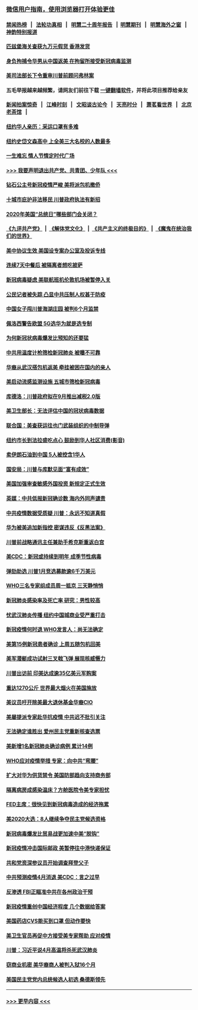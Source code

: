 ### [微信用户指南，使用浏览器打开体验更佳](https://github.com/gfw-breaker/banned-news1/blob/master/indexes/wechat-guide.md?t=0)
#### [禁闻热榜](热点新闻.md?t=0)  &nbsp;&nbsp;|&nbsp;&nbsp; [法轮功真相](https://github.com/gfw-breaker/truth/blob/master/README.md?t=0) &nbsp;&nbsp;|&nbsp;&nbsp; [明慧二十周年报告](https://github.com/gfw-breaker/mh-reports/blob/master/README.md?t=0) &nbsp;&nbsp;|&nbsp;&nbsp;[明慧期刊](https://github.com/gfw-breaker/mh-qikan) &nbsp;&nbsp;|&nbsp;&nbsp; [明慧海外之窗](https://github.com/gfw-breaker/mh-news/blob/master/README.md?t=0) &nbsp;&nbsp;|&nbsp;&nbsp; [神韵特别报道](https://github.com/gfw-breaker/mh-news/blob/master/shenyun.md?t=0)
#### [匹兹堡海关查获九万元假货 香港发货](../pages/nsc412/n11870716.md?t=02152111) 
#### [身负拘捕令华男从中国返美  在拘留所接受新冠病毒监测](../pages/nsc412/n11870710.md?t=02152111) 
#### [美司法部长下令重审川普前顾问弗林案](../pages/nsc412/n11870258.md?t=02152111) 
#### 五毛举报越来越频繁，请网友们前往下载 [一键翻墙软件](https://github.com/gfw-breaker/ssr-accounts)，并将此项目推荐给亲友
#### [新闻拍案惊奇](https://github.com/gfw-breaker/banned-news1/blob/master/pages/link4.md) &nbsp;&nbsp;|&nbsp;&nbsp; [江峰时刻](https://github.com/gfw-breaker/banned-news1/blob/master/pages/link4.md) &nbsp;&nbsp;|&nbsp;&nbsp; [文昭谈古论今](https://github.com/gfw-breaker/banned-news1/blob/master/pages/link4.md) &nbsp;&nbsp;|&nbsp;&nbsp; [天亮时分](https://github.com/gfw-breaker/banned-news1/blob/master/pages/link4.md) &nbsp;&nbsp;|&nbsp;&nbsp; [萧茗看世界](https://github.com/gfw-breaker/banned-news1/blob/master/pages/link4.md) &nbsp;&nbsp;|&nbsp;&nbsp; [北京老茶馆](https://github.com/gfw-breaker/banned-news1/blob/master/pages/link4.md) &nbsp;&nbsp;|&nbsp;&nbsp; 
#### [纽约华人亲历：采运口罩有多难](../pages/nsc412/n11870531.md?t=02152111) 
#### [纽约史岱文森高中  上全美三大名校的人数最多](../pages/nsc412/n11870557.md?t=02152111) 
#### [一生难忘 情人节情定时代广场](../pages/nsc412/n11870536.md?t=02152111) 
#### [>>> 我要声明退出共产党、共青团、少年队 <<<](https://github.com/begood0513/goodnews/blob/master/quit/letter.md) 
#### [钻石公主号新冠疫情严峻 美将派包机撤侨](../pages/nsc412/n11870505.md?t=02152111) 
#### [十城市庇护非法移民 川普政府执法有新招](../pages/nsc412/n11870410.md?t=02152111) 
#### [2020年美国“总统日”哪些部门会关闭？](../pages/nsc412/n11870148.md?t=02152111) 
#### [《九评共产党》](https://github.com/begood0513/9ping.md/blob/master/README.md) &nbsp;|&nbsp; [《解体党文化》](../../../../jtdwh.md/blob/master/README.md)  &nbsp;|&nbsp; [《共产主义的终极目的》](../../../../gczydzjmd.md/blob/master/README.md) &nbsp;|&nbsp; [《魔鬼在统治我们的世界》](../../../../mgztzwmdsj.md/blob/master/README.md) 
#### [美中协议生效 美国设专案办公室及投诉专线](../pages/nsc412/n11870266.md?t=02152111) 
#### [连续7天中餐后 被隔离者想吃披萨](../pages/nsc412/n11870243.md?t=02152111) 
#### [新冠病毒疑虑 美联航班机伦敦机场被暂停入关](../pages/nsc412/n11870015.md?t=02152111) 
#### [公民记者被失踪 凸显中共压制人权甚于防疫](../pages/nsc412/n11870042.md?t=02152111) 
#### [中国女子闯川普海湖庄园 被判6个月监禁](../pages/nsc412/n11869919.md?t=02152111) 
#### [佩洛西警告欧盟 5G选华为就是选专制](../pages/nsc412/n11869898.md?t=02152111) 
#### [为何新冠状病毒爆发比预知的还要猛](../pages/nsc412/n11869828.md?t=02152111) 
#### [中共用温度计枪筛检新冠肺炎 被曝不可靠](../pages/nsc412/n11869707.md?t=02152111) 
#### [华裔从武汉搭包机返美 牵挂被困在国内的亲人](../pages/nsc412/n11869711.md?t=02152111) 
#### [美启动流感监测设施 五城市筛检新冠病毒](../pages/nsc412/n11869689.md?t=02152111) 
#### [库德洛：川普政府拟在9月推出减税2.0版](../pages/nsc412/n11869627.md?t=02152111) 
#### [美卫生部长：无法评估中国的冠状病毒数据](../pages/nsc412/n11869301.md?t=02152111) 
#### [联合国：美查获运往也门武装组织的中制导弹](../pages/nsc412/n11868677.md?t=02152111) 
#### [纽约市长到法拉盛吃点心  鼓励到华人社区消费(影音)](../pages/nsc412/n11868197.md?t=02152111) 
#### [卖伊朗石油到中国  5人被控含1华人](../pages/nsc412/n11867988.md?t=02152111) 
#### [国安局：川普与库默见面“富有成效”](../pages/nsc412/n11867976.md?t=02152111) 
#### [美国加强审查敏感外国投资 新规定正式生效](../pages/nsc412/n11868041.md?t=02152111) 
#### [英媒：中共低报新冠确诊数 海内外同声谴责](../pages/nsc412/n11867421.md?t=02152111) 
#### [中共疫情数据受质疑 川普：永远不知道真假](../pages/nsc412/n11867195.md?t=02152111) 
#### [华为被美追加新指控 密谋违反《反黑法案》](../pages/nsc412/n11867191.md?t=02152111) 
#### [川普前战略通讯主任兼助手希克斯重返白宫](../pages/nsc412/n11867104.md?t=02152111) 
#### [美CDC：新冠或持续到明年 成季节性病毒](../pages/nsc412/n11867279.md?t=02152111) 
#### [弹劾助选 川普1月竞选募款逾6千万美元](../pages/nsc412/n11866950.md?t=02152111) 
#### [WHO三名专家组成员周一抵京 三天静悄悄](../pages/nsc412/n11866947.md?t=02152111) 
#### [新冠肺炎感染率及死亡率 研究：男性较高](../pages/nsc412/n11866956.md?t=02152111) 
#### [忧武汉肺炎传播 纽约中国城商业受严重打击](../pages/nsc412/n11866902.md?t=02152111) 
#### [新冠疫情何时退 WHO发言人：尚无法确定](../pages/nsc412/n11866864.md?t=02152111) 
#### [美第15例新冠患者确诊 上周五随包机回美](../pages/nsc412/n11866852.md?t=02152111) 
#### [美军潜艇成功试射三叉戟飞弹 展现核威慑力](../pages/nsc412/n11866046.md?t=02152111) 
#### [川普出访前 印美达成逾35亿美元军购案](../pages/nsc412/n11865444.md?t=02152111) 
#### [重达1270公斤 世界最大烟火在美国施放](../pages/nsc412/n11865198.md?t=02152111) 
#### [美议员吁开除美最大退休基金华裔CIO](../pages/nsc412/n11865230.md?t=02152111) 
#### [美屡提派专家赴华抗疫情 中共迟不批引关注](../pages/nsc412/n11864719.md?t=02152111) 
#### [无法确定谁胜出 爱州民主党重新核查选票](../pages/nsc412/n11864830.md?t=02152111) 
#### [美新增1名新冠肺炎确诊病例 累计14例](../pages/nsc412/n11864893.md?t=02152111) 
#### [WHO应对疫情举措 专家：向中共“弯腰”](../pages/nsc412/n11864727.md?t=02152111) 
#### [扩大对华为供货禁令 美国防部趋向支持商务部](../pages/nsc412/n11864773.md?t=02152111) 
#### [隔离病房成感染温床？方舱医院令美专家担忧](../pages/nsc412/n11864575.md?t=02152111) 
#### [FED主席：很快见到新冠病毒造成的经济拖累](../pages/nsc412/n11864507.md?t=02152111) 
#### [美2020大选：8人继续争夺民主党候选资格](../pages/nsc412/n11864327.md?t=02152111) 
#### [新冠病毒爆发比贸易战更加速中美“脱钩”](../pages/nsc412/n11864470.md?t=02152111) 
#### [新冠疫情冲击国际邮政 美暂停往中港快递保证](../pages/nsc412/n11864207.md?t=02152111) 
#### [共和党资深参议员开始调查拜登父子](../pages/nsc412/n11863984.md?t=02152111) 
#### [中共预测疫情4月消退 美CDC：言之过早](../pages/nsc412/n11864310.md?t=02152111) 
#### [反渗透 FBI正瞄准中共在各州政治干预](../pages/nsc412/n11864300.md?t=02152111) 
#### [新冠疫情重创中国经济程度 几个数据给答案](../pages/nsc412/n11864203.md?t=02152111) 
#### [美国药店CVS能买到口罩 但动作要快](../pages/nsc412/n11862438.md?t=02152111) 
#### [美卫生官员再促中方接受美专家帮助 应对疫情](../pages/nsc412/n11864043.md?t=02152111) 
#### [川普：习近平说4月高温将杀死武汉肺炎](../pages/nsc412/n11860814.md?t=02152111) 
#### [窃商业机密 美华裔商人被判入狱16个月](../pages/nsc412/n11863911.md?t=02152111) 
#### [美国民主党党内总统候选人初选 桑德斯领先](../pages/nsc412/n11863475.md?t=02152111) 

----
#### [ >>> 更早内容 <<< ](../indexes/nsc412-earlier.md)
